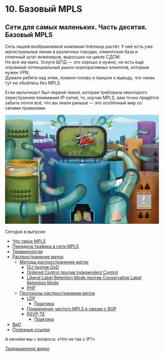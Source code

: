 # 10. Базовый MPLS

## Сети для самых маленьких. Часть десятая. Базовый MPLS

Сеть нашей воображаемой компании linkmeup растёт. У неё есть уже магистральные линии в различных городах, клиентская база и отличный штат инженеров, выросших на цикле СДСМ.  
Но всё им мало. Услуги ШПД — это хорошо и нужно, но есть ещё огромный потенциальный рынок корпоративных клиентов, которым нужен VPN.  
Думали ребята над этим, ломали голову и пришли к выводу, что никак тут не обойтись без MPLS.

Если мультикаст был первой темой, которая требовала некоторого перестроения понимания IP-сетей, то, изучая MPLS, вам точно придётся забыть почти всё, что вы знали раньше — это особенный мир со своими правилами.

![](../.gitbook/assets/10.-base-mpls/10_img_1.jpg)


Сегодня в выпуске:

* [Что такое MPLS](10.-base-mpls.md#ABOUT_MPLS)
* [Передача трафика в сети MPLS](10.-base-mpls.md#FORWARDING)
* [Терминология](10.-base-mpls.md#GLOSSARY)
* [Распространение меток](10.-base-mpls.md#LABEL_DISTRIBUTION)
  * [Методы распространение меток](10.-base-mpls.md#MODES)
    * [DU против DoD](10.-base-mpls.md#DU_DOD)
    * [Ordered Control против Independent Control](10.-base-mpls.md#LABEL_CONTROL)
    * [Liberal Label Retention Mode против Conservative Label Retention Mode](10.-base-mpls.md#RETENTION_MODE)
    * [PHP](10.-base-mpls.md#PHP)
  * [Протоколы распространения меток](10.-base-mpls.md#PROTOCOLS)
    * [LDP](10.-base-mpls.md#LDP)
      * [Практика](10.-base-mpls.md#LDP_PRACTICE)
    * [Применение чистого MPLS в связке с BGP](10.-base-mpls.md#MPLS-BGP)
    * [RSVP-TE](10.-base-mpls.md#RSVP-TE)
      * [Практика](10.-base-mpls.md#RSVP_PRACTICE)
* [ВиО](10.-base-mpls.md#FAQ)
* [Полезные ссылки](10.-base-mpls.md#USEFUL)

А начнём мы с вопроса: «Что не так с IP?»

[_Традиционное видео_](https://www.youtube.com/embed/hZyfM4UZDac)
